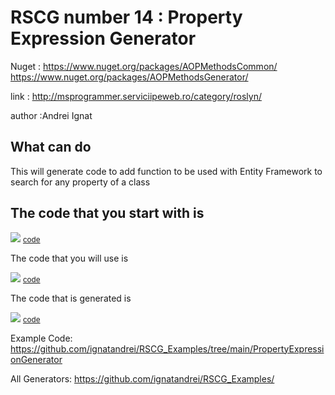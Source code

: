# RSCG number 14 : Property Expression Generator

Nuget :
    https://www.nuget.org/packages/AOPMethodsCommon/
    https://www.nuget.org/packages/AOPMethodsGenerator/


link : http://msprogrammer.serviciipeweb.ro/category/roslyn/ 


author :Andrei Ignat


## What can do

This will generate code to add function to be used with Entity Framework to search for any property of a class

## The code that you start with is 


<img src='http://ignatandrei.github.io/RSCG_Examples/images/Property Expression Generator/ExistingCode.cs.png' />
<small>
<a href='http://ignatandrei.github.io/RSCG_Examples/images/Property Expression Generator/ExistingCode.cs' target='_blank'>code</a>
</small>

The code that you will use is

<img src='http://ignatandrei.github.io/RSCG_Examples/images/Property Expression Generator/Usage.cs.png' />
<small>
<a href='http://ignatandrei.github.io/RSCG_Examples/images/Property Expression Generator/Usage.cs' target='_blank'>code</a>
</small>



The code that is generated is

<img src='http://ignatandrei.github.io/RSCG_Examples/images/Property Expression Generator/GeneratedCode.cs.png' />
<small>
<a href='http://ignatandrei.github.io/RSCG_Examples/images/Property Expression Generator/GeneratedCode.cs' target='_blank'>code</a>
</small>


Example Code: <a href="https://github.com/ignatandrei/RSCG_Examples/tree/main/PropertyExpressionGenerator" rel="noopener" target="_blank">https://github.com/ignatandrei/RSCG_Examples/tree/main/PropertyExpressionGenerator</a>

All Generators: <a href="https://github.com/ignatandrei/RSCG_Examples/">https://github.com/ignatandrei/RSCG_Examples/</a>